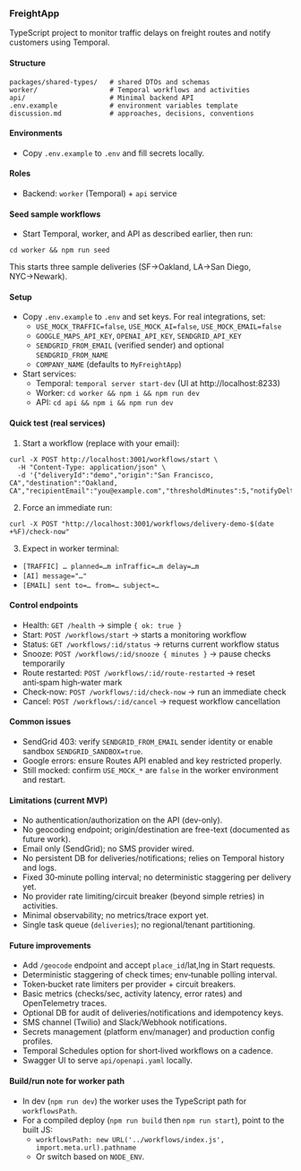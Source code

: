 ### FreightApp

TypeScript project to monitor traffic delays on freight routes and notify customers using Temporal.

#### Structure
```
packages/shared-types/   # shared DTOs and schemas
worker/                  # Temporal workflows and activities
api/                     # Minimal backend API
.env.example             # environment variables template
discussion.md            # approaches, decisions, conventions
```

#### Environments
- Copy `.env.example` to `.env` and fill secrets locally.

#### Roles
- Backend: `worker` (Temporal) + `api` service

#### Seed sample workflows
- Start Temporal, worker, and API as described earlier, then run:
```
cd worker && npm run seed
```
This starts three sample deliveries (SF→Oakland, LA→San Diego, NYC→Newark).

#### Setup
- Copy `.env.example` to `.env` and set keys. For real integrations, set:
  - `USE_MOCK_TRAFFIC=false`, `USE_MOCK_AI=false`, `USE_MOCK_EMAIL=false`
  - `GOOGLE_MAPS_API_KEY`, `OPENAI_API_KEY`, `SENDGRID_API_KEY`
  - `SENDGRID_FROM_EMAIL` (verified sender) and optional `SENDGRID_FROM_NAME`
  - `COMPANY_NAME` (defaults to `MyFreightApp`)
- Start services:
  - Temporal: `temporal server start-dev` (UI at http://localhost:8233)
  - Worker: `cd worker && npm i && npm run dev`
  - API: `cd api && npm i && npm run dev`

#### Quick test (real services)
1) Start a workflow (replace with your email):
```
curl -X POST http://localhost:3001/workflows/start \
  -H "Content-Type: application/json" \
  -d '{"deliveryId":"demo","origin":"San Francisco, CA","destination":"Oakland, CA","recipientEmail":"you@example.com","thresholdMinutes":5,"notifyDeltaMinutes":1}'
```
2) Force an immediate run:
```
curl -X POST "http://localhost:3001/workflows/delivery-demo-$(date +%F)/check-now"
```
3) Expect in worker terminal:
- `[TRAFFIC] … planned=…m inTraffic=…m delay=…m`
- `[AI] message="…"`
- `[EMAIL] sent to=… from=… subject=…`

#### Control endpoints
- Health: `GET /health` → simple `{ ok: true }`
- Start: `POST /workflows/start` → starts a monitoring workflow
- Status: `GET /workflows/:id/status` → returns current workflow status
- Snooze: `POST /workflows/:id/snooze { minutes }` → pause checks temporarily
- Route restarted: `POST /workflows/:id/route-restarted` → reset anti‑spam high‑water mark
- Check‑now: `POST /workflows/:id/check-now` → run an immediate check
- Cancel: `POST /workflows/:id/cancel` → request workflow cancellation

#### Common issues
- SendGrid 403: verify `SENDGRID_FROM_EMAIL` sender identity or enable sandbox `SENDGRID_SANDBOX=true`.
- Google errors: ensure Routes API enabled and key restricted properly.
- Still mocked: confirm `USE_MOCK_*` are `false` in the worker environment and restart.

#### Limitations (current MVP)
- No authentication/authorization on the API (dev-only).
- No geocoding endpoint; origin/destination are free-text (documented as future work).
- Email only (SendGrid); no SMS provider wired.
- No persistent DB for deliveries/notifications; relies on Temporal history and logs.
- Fixed 30‑minute polling interval; no deterministic staggering per delivery yet.
- No provider rate limiting/circuit breaker (beyond simple retries) in activities.
- Minimal observability; no metrics/trace export yet.
- Single task queue (`deliveries`); no regional/tenant partitioning.

#### Future improvements
- Add `/geocode` endpoint and accept `place_id`/lat,lng in Start requests.
- Deterministic staggering of check times; env‑tunable polling interval.
- Token‑bucket rate limiters per provider + circuit breakers.
- Basic metrics (checks/sec, activity latency, error rates) and OpenTelemetry traces.
- Optional DB for audit of deliveries/notifications and idempotency keys.
- SMS channel (Twilio) and Slack/Webhook notifications.
- Secrets management (platform env/manager) and production config profiles.
- Temporal Schedules option for short‑lived workflows on a cadence.
- Swagger UI to serve `api/openapi.yaml` locally.

#### Build/run note for worker path
- In dev (`npm run dev`) the worker uses the TypeScript path for `workflowsPath`.
- For a compiled deploy (`npm run build` then `npm run start`), point to the built JS:
  - `workflowsPath: new URL('../workflows/index.js', import.meta.url).pathname`
  - Or switch based on `NODE_ENV`.
